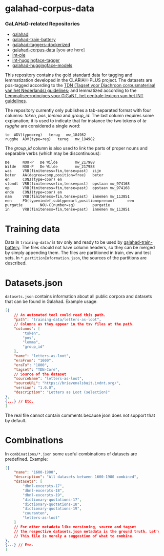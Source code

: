 # galahad-corpus-data

### GaLAHaD-related Repositories
- [galahad](https://github.com/INL/galahad)
- [galahad-train-battery](https://github.com/INL/galahad-train-battery)
- [galahad-taggers-dockerized](https://github.com/INL/galahad-taggers-dockerized)
- [galahad-corpus-data](https://github.com/INL/galahad-corpus-data/) [you are here]
- [int-pie](https://github.com/INL/int-pie)
- [int-huggingface-tagger](https://github.com/INL/int-huggingface-tagger)
- [galahad-huggingface-models](https://github.com/INL/galahad-huggingface-models)

This repository contains the gold standard data for tagging and lemmatization developed in the CLARIAH-PLUS project.
The datasets are pos-tagged according to the [TDN (Tagset voor Diachroon corpusmateriaal van het Nederlands) guidelines](https://ivdnt.org/wp-content/uploads/2024/11/TDNV2_combi.pdf); and lemmatized according to the [Lemmatiseerprincipes voor GiGaNT, het centrale lexicon van het INT guidelines](https://ivdnt.org/wp-content/uploads/2024/11/lemmatiseerprincipesV2_combi.pdf).

The repository currently only publishes a tab-separated format with four columns: *token*, *pos*, *lemma* and *group_id*.
The last column requires some explanation; it is used to indicate that for instance the two tokens of *te rugghe* are considered a single word:

```
te	ADV(type=reg)	terug	mw_184982
rugghe	ADV(type=reg)	terug	mw_184982
```  

The *group_id* column is also used to link the parts of proper nouns and separable verbs (which may be discontinuous):
```
De      NOU-P   De Wilde        mw_217988
Wilde   NOU-P   De Wilde        mw_217988
was     VRB(finiteness=fin,tense=past)  zijn    
beter   AA(degree=comp,position=free)   beter   
en      CONJ(type=coor) en      
stondt  VRB(finiteness=fin,tense=past)  opstaan mw_974168
op      VRB(finiteness=fin,tense=past)  opstaan mw_974168         
ende    CONJ(type=coor) en      
nam     VRB(finiteness=fin,tense=past)  innemen mw_113851
een     PD(type=indef,subtype=art,position=prenom)      een     
purgatie        NOU-C(number=sg)        purgatie        
in      VRB(finiteness=fin,tense=past)  innemen mw_113851 
```

# Training data
Data in `training-data/` is tsv only and ready to be used by [galahad-train-battery](https://github.com/INL/galahad-train-battery). The files should not have column headers, so they can be merged by simply appending them. The files are partitioned in train, dev and test sets. In `*.partitionInformation.json`, the sources of the partitions are described.

# Datasets.json
`datasets.json` contains information about all public corpora and datasets that can be found in Galahad. Example usage:
```json
[{
    // An automated tool could read this path.
    "path": "training-data/letters-as-loot",
    // Columns as they appear in the tsv files at the path.
    "columns": [
        "token",
        "pos",
        "lemma",
        "group_id"
    ],
    "name": "letters-as-loot",
    "eraFrom": "1600",
    "eraTo": "1800",
    "tagset": "TDN-Core",
    // Source of the dataset
    "sourceName": "letters-as-loot",
    "sourceURL": "https://brievenalsbuit.ivdnt.org/",
    "version": "1.0.0",
    "description": "Letters as Loot (selection)"
},
{...} // Etc.
]
```
The real file cannot contain comments because json does not support that by default.

# Combinations
In `combinations/*.json` some useful combinations of datasets are predefined. Example:

```json
[{
    "name": "1600-1900",
    "description": "All datasets between 1600-1900 combined",
    "datasets": [
        "dbnl-excerpts-17",
        "dbnl-excerpts-18",
        "dbnl-excerpts-19",
        "dictionary-quotations-17",
        "dictionary-quotations-18",
        "dictionary-quotations-19",
        "couranten",
        "letters-as-loot"
    ] 
    // For other metadata like versioning, source and tagset
    // the respective datasets.json metadata is the ground truth. Let's not repeat ourselves.
    // This file is merely a suggestion of what to combine.
},
{...} // Etc.
]
```
